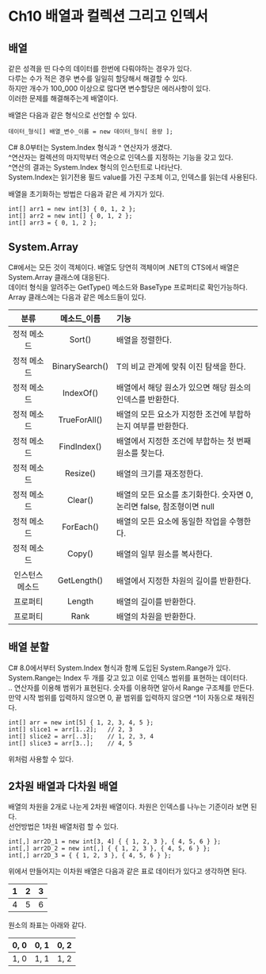 # Ch10 배열과 컬렉션 그리고 인덱서
## 배열
같은 성격을 띤 다수의 데이터를 한번에 다뤄야하는 경우가 있다.<br/>
다루는 수가 적은 경우 변수를 일일히 할당해서 해결할 수 있다.<br/>
하지만 개수가 100_000 이상으로 많다면 변수할당은 에러사항이 있다.<br/>
이러한 문제를 해결해주는게 배열이다.<br/>

배열은 다음과 같은 형식으로 선언할 수 있다.<br/>


	데이터_형식[] 배열_변수_이름 = new 데이터_형식[ 용량 ];


C# 8.0부터는 System.Index 형식과 ^ 연산자가 생겼다.<br/>
^연산자는 컬렉션의 마지막부터 역순으로 인덱스를 지정하는 기능을 갖고 있다.<br/>
^연산의 결과는 System.Index 형식의 인스턴트로 나타난다.<br/>
System.Index는 읽기전용 필드 value를 가진 구조체 이고, 인덱스를 읽는데 사용된다.<br/>


배열을 초기화하는 방법은 다음과 같은 세 가지가 있다.<br/>


	int[] arr1 = new int[3] { 0, 1, 2 };
	int[] arr2 = new int[] { 0, 1, 2 };
	int[] arr3 = { 0, 1, 2 };


## System.Array
C#에서는 모든 것이 객체이다. 배열도 당연히 객체이며 .NET의 CTS에서 배열은 System.Array 클래스에 대응된다.<br/>
데이터 형식을 알려주는 GetType() 메소드와 BaseType 프로퍼티로 확인가능하다.<br/>
Array 클래스에는 다음과 같은 메소드들이 있다.<br/>


|분류|메소드_이름|기능|
|:---:|:---:|:---|
|정적 메소드|Sort()|배열을 정렬한다.|
|정적 메소드|BinarySearch<T>()|T의 비교 관계에 맞춰 이진 탐색을 한다.|
|정적 메소드|IndexOf()|배열에서 해당 원소가 있으면 해당 원소의 인덱스를 반환한다.|
|정적 메소드|TrueForAll<T>()|배열의 모든 요소가 지정한 조건에 부합하는지 여부를 반환한다.|
|정적 메소드|FindIndex<T>()|배열에서 지정한 조건에 부합하는 첫 번째 원소를 찾는다.|
|정적 메소드|Resize<T>()|배열의 크기를 재조정한다.|
|정적 메소드|Clear()|배열의 모든 요소를 초기화한다. 숫자면 0, 논리면 false, 참조형이면 null|
|정적 메소드|ForEach<T>()|배열의 모든 요소에 동일한 작업을 수행한다.|
|정적 메소드|Copy<T>()|배열의 일부 원소를 복사한다.|
|인스턴스 메소드|GetLength()|배열에서 지정한 차원의 길이를 반환한다.|
|프로퍼티|Length|배열의 길이를 반환한다.|
|프로퍼티|Rank|배열의 차원을 반환한다.|


## 배열 분할
C# 8.0에서부터 System.Index 형식과 함께 도입된 System.Range가 있다.<br/>
System.Range는 Index 두 개를 갖고 있고 이로 인덱스 범위를 표현하는 데이터다.<br/>
.. 연산자를 이용해 범위가 표현된다. 숫자를 이용하면 알아서 Range 구조체를 만든다.<br/>
만약 시작 범위를 입력하지 않으면 0, 끝 범위를 입력하지 않으면 ^1이 자동으로 채워진다.<br/>


	int[] arr = new int[5] { 1, 2, 3, 4, 5 };
	int[] slice1 = arr[1..2];	// 2, 3
	int[] slice2 = arr[..3];	// 1, 2, 3, 4
	int[] slice3 = arr[3..];	// 4, 5

위처럼 사용할 수 있다.<br/>


## 2차원 배열과 다차원 배열
배열의 차원을 2개로 나눈게 2차원 배열이다. 차원은 인덱스를 나누는 기준이라 보면 된다.<br/>
선언방법은 1차원 배열처럼 할 수 있다.<br/>


	int[,] arr2D_1 = new int[3, 4] { { 1, 2, 3 }, { 4, 5, 6 } };
	int[,] arr2D_2 = new int[,] { { 1, 2, 3 }, { 4, 5, 6 } };
	int[,] arr2D_3 = { { 1, 2, 3 }, { 4, 5, 6 } };


위에서 만들어지는 이차원 배열은 다음과 같은 표로 데이터가 있다고 생각하면 된다.<br/>


|1|2|3|
|:---:|:---:|:---:|
|4|5|6|


원소의 좌표는 아래와 같다.<br/>


|0, 0|0, 1|0, 2|
|:---:|:---:|:---:|
|1, 0|1, 1|1, 2|


